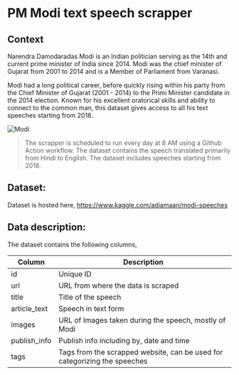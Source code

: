 # PM Modi text speech scrapper

## Context
Narendra Damodaradas Modi is an Indian politician serving as the 14th and current prime minister of India since 2014. Modi was the chief minister of Gujarat from 2001 to 2014 and is a Member of Parliament from Varanasi.

Modi had a long political career, before quickly rising within his party from the Chief Minister of Gujarat (2001 - 2014) to the Primi Minister candidate in the 2014 election. Known for his excellent oratorical skills and ability to connect to the common man, this dataset gives access to all his text speeches starting from 2018.

![Modi](https://images.hindustantimes.com/img/2021/09/04/550x309/PTI09-03-2021-000085B-0_1630691680953_1630739078395.jpg)

> The scrapper is scheduled to run every day at 8 AM using a Github Action workflow. The dataset contains the speech translated primarily from Hindi to English. The dataset includes speeches starting from 2018.

## Dataset:
Dataset is hosted here, https://www.kaggle.com/adiamaan/modi-speeches
## Data description:
The dataset contains the following columns,

| Column       | Description                                                               |
| ------------ | ------------------------------------------------------------------------- |
| id           | Unique ID                                                                 |
| url          | URL from where the data is scraped                                        |
| title        | Title of the speech                                                       |
| article_text | Speech in text form                                                       |
| images       | URL of Images taken during the speech, mostly of Modi                     |
| publish_info | Publish info including by, date and time                                  |
| tags         | Tags from the scrapped website, can be used for categorizing the speeches |

